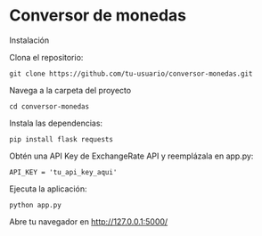 # Conversor de monedas
Instalación

Clona el repositorio:
    
    git clone https://github.com/tu-usuario/conversor-monedas.git

Navega a la carpeta del proyecto
    
    cd conversor-monedas

Instala las dependencias:

    pip install flask requests

Obtén una API Key de ExchangeRate API y reemplázala en app.py:

    API_KEY = 'tu_api_key_aqui'

Ejecuta la aplicación:

    python app.py

Abre tu navegador en http://127.0.0.1:5000/
